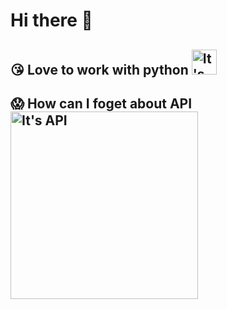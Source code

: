 # Hi there 👋

## :kissing_heart: Love to work with python <img src="https://media0.giphy.com/media/KAq5w47R9rmTuvWOWa/giphy.gif" alt="It's Python Logo" width="40">
## :scream: How can I foget about API <img src="https://d540vms5r2s2d.cloudfront.net/mad/uploads/mad_blog_5db041379523b1571832119.gif" alt="It's API" width="300">

<!--
**Asutosh-ABStech/Asutosh-ABSTech** is a ✨ _special_ ✨ repository because its `README.md` (this file) appears on your GitHub profile.

Here are some ideas to get you started:

- 🔭 I’m currently working on ...
- 🌱 I’m currently learning ...
- 👯 I’m looking to collaborate on ...
- 🤔 I’m looking for help with ...
- 💬 Ask me about ...
- 📫 How to reach me: ...
- 😄 Pronouns: ...
- ⚡ Fun fact: ...
-->
